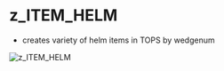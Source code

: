 # z_ITEM_HELM

- creates variety of helm items in TOPS by wedgenum

![z_ITEM_HELM](https://raw.githubusercontent.com/CorvaeOboro/zenv/master/hip/z_ITEM_HELM/z_ITEM_HELM.jpg?raw=true "z_ITEM_HELM")
